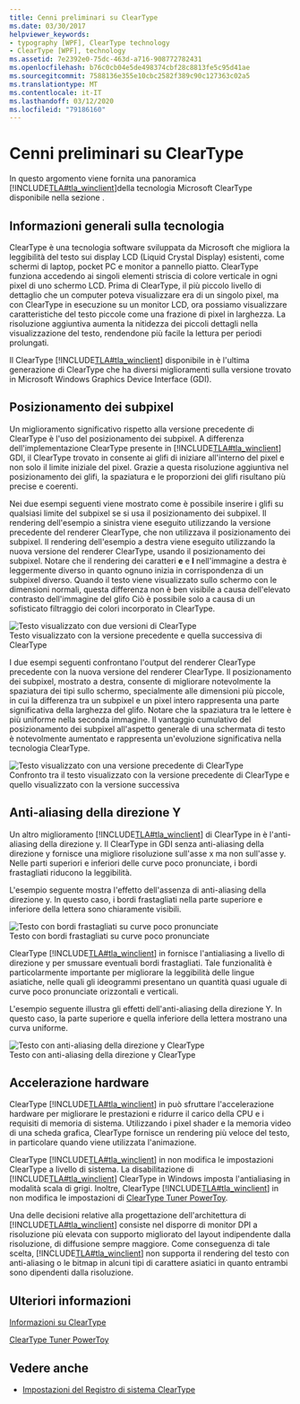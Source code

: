```yaml
---
title: Cenni preliminari su ClearType
ms.date: 03/30/2017
helpviewer_keywords:
- typography [WPF], ClearType technology
- ClearType [WPF], technology
ms.assetid: 7e2392e0-75dc-463d-a716-908772782431
ms.openlocfilehash: b76c0cb04e5de498374cbf28c8813fe5c95d41ae
ms.sourcegitcommit: 7588136e355e10cbc2582f389c90c127363c02a5
ms.translationtype: MT
ms.contentlocale: it-IT
ms.lasthandoff: 03/12/2020
ms.locfileid: "79186160"
---
```

# <a name="cleartype-overview"></a>Cenni preliminari su ClearType
In questo argomento viene fornita una panoramica [!INCLUDE[TLA#tla_winclient](../../../../includes/tlasharptla-winclient-md.md)]della tecnologia Microsoft ClearType disponibile nella sezione .  

<a name="overview"></a>
## <a name="technology-overview"></a>Informazioni generali sulla tecnologia  
 ClearType è una tecnologia software sviluppata da Microsoft che migliora la leggibilità del testo sui display LCD (Liquid Crystal Display) esistenti, come schermi di laptop, pocket PC e monitor a pannello piatto.  ClearType funziona accedendo ai singoli elementi striscia di colore verticale in ogni pixel di uno schermo LCD. Prima di ClearType, il più piccolo livello di dettaglio che un computer poteva visualizzare era di un singolo pixel, ma con ClearType in esecuzione su un monitor LCD, ora possiamo visualizzare caratteristiche del testo piccole come una frazione di pixel in larghezza. La risoluzione aggiuntiva aumenta la nitidezza dei piccoli dettagli nella visualizzazione del testo, rendendone più facile la lettura per periodi prolungati.  
  
 Il ClearType [!INCLUDE[TLA#tla_winclient](../../../../includes/tlasharptla-winclient-md.md)] disponibile in è l'ultima generazione di ClearType che ha diversi miglioramenti sulla versione trovato in Microsoft Windows Graphics Device Interface (GDI).  
  
<a name="sub-pixel_positioning"></a>
## <a name="sub-pixel-positioning"></a>Posizionamento dei subpixel  
 Un miglioramento significativo rispetto alla versione precedente di ClearType è l'uso del posizionamento dei subpixel. A differenza dell'implementazione ClearType presente in [!INCLUDE[TLA#tla_winclient](../../../../includes/tlasharptla-winclient-md.md)] GDI, il ClearType trovato in consente ai glifi di iniziare all'interno del pixel e non solo il limite iniziale del pixel. Grazie a questa risoluzione aggiuntiva nel posizionamento dei glifi, la spaziatura e le proporzioni dei glifi risultano più precise e coerenti.  
  
 Nei due esempi seguenti viene mostrato come è possibile inserire i glifi su qualsiasi limite del subpixel se si usa il posizionamento dei subpixel. Il rendering dell'esempio a sinistra viene eseguito utilizzando la versione precedente del renderer ClearType, che non utilizzava il posizionamento dei subpixel. Il rendering dell'esempio a destra viene eseguito utilizzando la nuova versione del renderer ClearType, usando il posizionamento dei subpixel. Notare che il rendering dei caratteri **e** e **l** nell'immagine a destra è leggermente diverso in quanto ognuno inizia in corrispondenza di un subpixel diverso. Quando il testo viene visualizzato sullo schermo con le dimensioni normali, questa differenza non è ben visibile a causa dell'elevato contrasto dell'immagine del glifo Ciò è possibile solo a causa di un sofisticato filtraggio dei colori incorporato in ClearType.  
  
 ![Testo visualizzato con due versioni di ClearType](./media/wcpsdk-mmgraphics-text-cleartype-overview-01.png "wcpsdk_mmgraphics_text_cleartype_overview_01")  
Testo visualizzato con la versione precedente e quella successiva di ClearType  
  
 I due esempi seguenti confrontano l'output del renderer ClearType precedente con la nuova versione del renderer ClearType. Il posizionamento dei subpixel, mostrato a destra, consente di migliorare notevolmente la spaziatura dei tipi sullo schermo, specialmente alle dimensioni più piccole, in cui la differenza tra un subpixel e un pixel intero rappresenta una parte significativa della larghezza del glifo. Notare che la spaziatura tra le lettere è più uniforme nella seconda immagine. Il vantaggio cumulativo del posizionamento dei subpixel all'aspetto generale di una schermata di testo è notevolmente aumentato e rappresenta un'evoluzione significativa nella tecnologia ClearType.  
  
 ![Testo visualizzato con una versione precedente di ClearType](./media/wcpsdk-mmgraphics-text-cleartype-overview-02.png "wcpsdk_mmgraphics_text_cleartype_overview_02")  
Confronto tra il testo visualizzato con la versione precedente di ClearType e quello visualizzato con la versione successiva  
  
<a name="y-direction_antialiasing"></a>
## <a name="y-direction-antialiasing"></a>Anti-aliasing della direzione Y  
 Un altro miglioramento [!INCLUDE[TLA#tla_winclient](../../../../includes/tlasharptla-winclient-md.md)] di ClearType in è l'anti-aliasing della direzione y. Il ClearType in GDI senza anti-aliasing della direzione y fornisce una migliore risoluzione sull'asse x ma non sull'asse y. Nelle parti superiori e inferiori delle curve poco pronunciate, i bordi frastagliati riducono la leggibilità.  
  
 L'esempio seguente mostra l'effetto dell'assenza di anti-aliasing della direzione y. In questo caso, i bordi frastagliati nella parte superiore e inferiore della lettera sono chiaramente visibili.  
  
 ![Testo con bordi frastagliati su curve poco pronunciate](./media/wcpsdk-mmgraphics-text-cleartype-overview-03.png "wcpsdk_mmgraphics_text_cleartype_overview_03")  
Testo con bordi frastagliati su curve poco pronunciate  
  
 ClearType [!INCLUDE[TLA#tla_winclient](../../../../includes/tlasharptla-winclient-md.md)] in fornisce l'antialiasing a livello di direzione y per smussare eventuali bordi frastagliati. Tale funzionalità è particolarmente importante per migliorare la leggibilità delle lingue asiatiche, nelle quali gli ideogrammi presentano un quantità quasi uguale di curve poco pronunciate orizzontali e verticali.  
  
 L'esempio seguente illustra gli effetti dell'anti-aliasing della direzione Y. In questo caso, la parte superiore e quella inferiore della lettera mostrano una curva uniforme.  
  
 ![Testo con anti&#45;aliasing della direzione y ClearType](./media/wcpsdk-mmgraphics-text-cleartype-overview-04.png "wcpsdk_mmgraphics_text_cleartype_overview_04")  
Testo con anti-aliasing della direzione y ClearType  
  
<a name="hardware_acceleration"></a>
## <a name="hardware-acceleration"></a>Accelerazione hardware  
 ClearType [!INCLUDE[TLA#tla_winclient](../../../../includes/tlasharptla-winclient-md.md)] in può sfruttare l'accelerazione hardware per migliorare le prestazioni e ridurre il carico della CPU e i requisiti di memoria di sistema. Utilizzando i pixel shader e la memoria video di una scheda grafica, ClearType fornisce un rendering più veloce del testo, in particolare quando viene utilizzata l'animazione.  
  
 ClearType [!INCLUDE[TLA#tla_winclient](../../../../includes/tlasharptla-winclient-md.md)] in non modifica le impostazioni ClearType a livello di sistema. La disabilitazione di [!INCLUDE[TLA#tla_winclient](../../../../includes/tlasharptla-winclient-md.md)] ClearType in Windows imposta l'antialiasing in modalità scala di grigi. Inoltre, ClearType [!INCLUDE[TLA#tla_winclient](../../../../includes/tlasharptla-winclient-md.md)] in non modifica le impostazioni di [ClearType Tuner PowerToy](https://www.microsoft.com/typography/ClearTypePowerToy.mspx).  
  
 Una delle decisioni relative alla progettazione dell'architettura di [!INCLUDE[TLA#tla_winclient](../../../../includes/tlasharptla-winclient-md.md)] consiste nel disporre di monitor DPI a risoluzione più elevata con supporto migliorato del layout indipendente dalla risoluzione, di diffusione sempre maggiore. Come conseguenza di tale scelta, [!INCLUDE[TLA#tla_winclient](../../../../includes/tlasharptla-winclient-md.md)] non supporta il rendering del testo con anti-aliasing o le bitmap in alcuni tipi di carattere asiatici in quanto entrambi sono dipendenti dalla risoluzione.  
  
<a name="further_information"></a>
## <a name="further-information"></a>Ulteriori informazioni  
 [Informazioni su ClearType](https://www.microsoft.com/typography/ClearTypeInfo.mspx)  
  
 [ClearType Tuner PowerToy](https://www.microsoft.com/typography/ClearTypePowerToy.mspx)  
  
## <a name="see-also"></a>Vedere anche

- [Impostazioni del Registro di sistema ClearType](cleartype-registry-settings.md)
